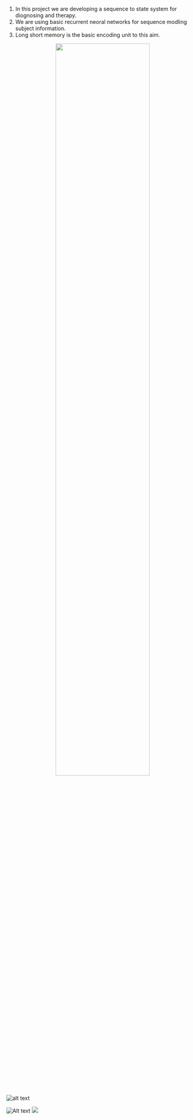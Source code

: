 1. In this project we are developing a sequence to state system for diognosing and therapy. 
2. We are using basic recurrent neoral networks for sequence modling subject information.
3. Long short memory is the basic encoding unit to this aim.
<p align="center"><img width="70%" src="https://raw.githubusercontent.com/javiddadashkarimi/seq2subj/master/fig/lstm.svg"/> </p>

  ![alt text](https://github.com/javiddadashkarimi/seq2subj/blob/master/fig/lstm.png)
  
  ![Alt text](https://raw.githubusercontent.com/javiddadashkarimi/seq2subj/master/fig/lstm.svg)
<img src="https://raw.githubusercontent.com/javiddadashkarimi/seq2subj/master/fig/lstm.svg?raw=true">

